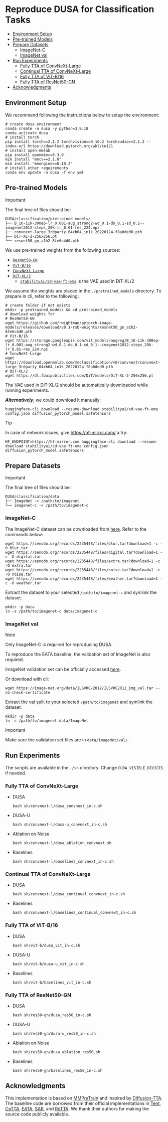# Reproduce DUSA for Classification Tasks

<!-- TOC -->

- [Environment Setup](#environment-setup)
- [Pre-trained Models](#pre-trained-models)
- [Prepare Datasets](#prepare-datasets)
  - [ImageNet-C](#imagenet-c)
  - [ImageNet val](#imagenet-val)
- [Run Experiments](#run-experiments)
  - [Fully TTA of ConvNeXt-Large](#fully-tta-of-convnext-large)
  - [Continual TTA of ConvNeXt-Large](#continual-tta-of-convnext-large)
  - [Fully TTA of ViT-B/16](#fully-tta-of-vit-b16)
  - [Fully TTA of ResNet50-GN](#fully-tta-of-resnet50-gn)
- [Acknowledgments](#acknowledgments)

<!-- /TOC -->

## Environment Setup

We recommend following the instructions below to setup the environment:

```shell
# create dusa environment
conda create -n dusa -y python=3.9.18
conda activate dusa
# install torch
pip install torch==2.1.2 torchvision==0.16.2 torchaudio==2.1.2 --index-url https://download.pytorch.org/whl/cu121
# install open-mmlab
pip install openmim==0.3.9
mim install "mmcv==2.1.0"
mim install "mmengine==0.10.2"
# install other requirements
conda env update -n dusa -f env.yml
```

## Pre-trained Models

> [!IMPORTANT]
> The final tree of files should be:
>
> ```text
> DUSA/classification/pretrained_models/
> ├── B_16-i1k-300ep-lr_0.001-aug_strong2-wd_0.1-do_0.1-sd_0.1--imagenet2012-steps_20k-lr_0.01-res_224.npz
> ├── convnext-large_3rdparty_64xb64_in1k_20220124-f8a0ded0.pth
> ├── DiT-XL-2-256x256.pt
> └── resnet50_gn_a1h2-8fe6c4d0.pth
> ```

We use pre-trained weights from the following sources:

- [`ResNet50-GN`](https://github.com/rwightman/pytorch-image-models/releases/download/v0.1-rsb-weights/resnet50_gn_a1h2-8fe6c4d0.pth)
- [`ViT-B/16`](https://storage.googleapis.com/vit_models/augreg/B_16-i1k-300ep-lr_0.001-aug_strong2-wd_0.1-do_0.1-sd_0.1--imagenet2012-steps_20k-lr_0.01-res_224.npz)
- [`ConvNeXt-Large`](https://download.openmmlab.com/mmclassification/v0/convnext/convnext-large_3rdparty_64xb64_in1k_20220124-f8a0ded0.pth)
- [`DiT-XL/2`](https://dl.fbaipublicfiles.com/DiT/models/DiT-XL-2-256x256.pt)
  - [`stabilityai/sd-vae-ft-ema`](https://huggingface.co/stabilityai/sd-vae-ft-ema) is the VAE used in DiT-XL/2

We assume the weights are placed in the `./pretrained_models` directory. To prepare in cli, refer to the following:

```shell
# create folder if not exists
mkdir -p pretrained_models && cd pretrained_models
# download weights for
# ResNet50-GN
wget https://github.com/rwightman/pytorch-image-models/releases/download/v0.1-rsb-weights/resnet50_gn_a1h2-8fe6c4d0.pth
# Vit-B/16
wget https://storage.googleapis.com/vit_models/augreg/B_16-i1k-300ep-lr_0.001-aug_strong2-wd_0.1-do_0.1-sd_0.1--imagenet2012-steps_20k-lr_0.01-res_224.npz
# ConvNeXt-Large
wget https://download.openmmlab.com/mmclassification/v0/convnext/convnext-large_3rdparty_64xb64_in1k_20220124-f8a0ded0.pth
# DiT-XL/2
wget https://dl.fbaipublicfiles.com/DiT/models/DiT-XL-2-256x256.pt
```

The VAE used in DiT-XL/2 should be automatically downloaded while running experiments.

***Alternatively***, we could download it manually:

```shell
huggingface-cli download --resume-download stabilityai/sd-vae-ft-ema config.json diffusion_pytorch_model.safetensors
```

> [!TIP]
> In case of network issues, give <https://hf-mirror.com/> a try:
>
> ```shell
> HF_ENDPOINT=https://hf-mirror.com huggingface-cli download --resume-download stabilityai/sd-vae-ft-ema config.json diffusion_pytorch_model.safetensors
> ```

## Prepare Datasets

> [!IMPORTANT]
> The final tree of files should be:
>
> ```text
> DUSA/classification/data
> ├── ImageNet -> /path/to/imagenet
> └── imagenet-c -> /path/to/imagenet-c
> ```

### ImageNet-C

The ImageNet-C dataset can be downloaded from [here](https://zenodo.org/record/2235448). Refer to the commands below:

```shell
wget https://zenodo.org/records/2235448/files/blur.tar?download=1 -c -O blur.tar
wget https://zenodo.org/records/2235448/files/digital.tar?download=1 -c -O digital.tar
wget https://zenodo.org/records/2235448/files/extra.tar?download=1 -c -O extra.tar
wget https://zenodo.org/records/2235448/files/noise.tar?download=1 -c -O noise.tar
wget https://zenodo.org/records/2235448/files/weather.tar?download=1 -c -O weather.tar
```

Extract the dataset to your selected `/path/to/imagenet-c` and symlink the dataset:

```shell
mkdir -p data
ln -s /path/to/imagenet-c data/imagenet-c
```

### ImageNet val

> [!NOTE]
> Only ImageNet-C is required for reproducing DUSA.
>
> To reproduce the EATA baseline, the validation set of ImageNet is also required.

ImageNet validation set can be officially accessed [here](https://image-net.org/download.php).

Or download with cli:

```shell
wget https://image-net.org/data/ILSVRC/2012/ILSVRC2012_img_val.tar --no-check-certificate
```

Extract the val split to your selected `/path/to/imagenet` and symlink the dataset:

```shell
mkdir -p data
ln -s /path/to/imagenet data/ImageNet
```

> [!IMPORTANT]
> Make sure the validation set files are in `data/ImageNet/val/`.

## Run Experiments

The scripts are available in the `./sh` directory. Change `CUDA_VISIBLE_DEVICES` if needed.

### Fully TTA of ConvNeXt-Large

- DUSA

  ```shell
  bash sh/convnext-l/dusa_convnext_in-c.sh
  ```

- DUSA-U

  ```shell
  bash sh/convnext-l/dusa-u_convnext_in-c.sh
  ```

- Ablation on Noise

  ```shell
  bash sh/convnext-l/dusa_ablation_convnext.sh
  ```

- Baselines

  ```shell
  bash sh/convnext-l/baselines_convnext_in-c.sh
  ```

### Continual TTA of ConvNeXt-Large

- DUSA

  ```shell
  bash sh/convnext-l/dusa_continual_convnext_in-c.sh
  ```

- Baselines

  ```shell
  bash sh/convnext-l/baselines_continual_convnext_in-c.sh
  ```

### Fully TTA of ViT-B/16

- DUSA

  ```shell
  bash sh/vit-b/dusa_vit_in-c.sh
  ```

- DUSA-U

  ```shell
  bash sh/vit-b/dusa-u_vit_in-c.sh
  ```

- Baselines

  ```shell
  bash sh/vit-b/baselines_vit_in-c.sh
  ```

### Fully TTA of ResNet50-GN

- DUSA

  ```shell
  bash sh/res50-gn/dusa_res50_in-c.sh
  ```

- DUSA-U

  ```shell
  bash sh/res50-gn/dusa-u_res50_in-c.sh
  ```

- Ablation on Noise

  ```shell
  bash sh/res50-gn/dusa_ablation_res50.sh
  ```

- Baselines

  ```shell
  bash sh/res50-gn/baselines_res50_in-c.sh
  ```

## Acknowledgments

This implementation is based on [MMPreTrain](https://github.com/open-mmlab/mmpretrain) and inspired by [Diffusion-TTA](https://github.com/mihirp1998/Diffusion-TTA). The baseline code are borrowed from their official implementations in [Tent](https://github.com/DequanWang/tent), [CoTTA](https://github.com/qinenergy/cotta), [EATA](https://github.com/mr-eggplant/EATA), [SAR](https://github.com/mr-eggplant/SAR), and [RoTTA](https://github.com/BIT-DA/RoTTA). We thank their authors for making the source code publicly available.

